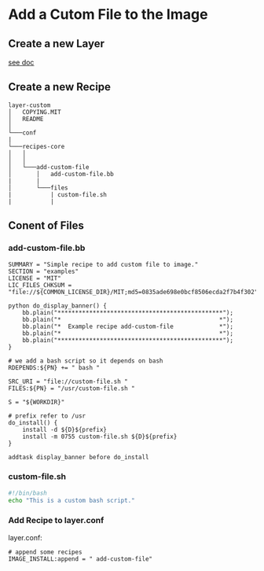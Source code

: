 # Add a Cutom File to the Image

## Create a new Layer
[see doc](layers/create_new_layer.md)

## Create a new Recipe

```
layer-custom
│   COPYING.MIT
│   README    
│
└───conf
|
└───recipes-core
│   │   
│   │
│   └───add-custom-file
│       │   add-custom-file.bb
|       |
│       └───files
|           | custom-file.sh
|           |
```

## Conent of Files

### add-custom-file.bb

```bb
SUMMARY = "Simple recipe to add custom file to image."
SECTION = "examples"
LICENSE = "MIT"
LIC_FILES_CHKSUM = "file://${COMMON_LICENSE_DIR}/MIT;md5=0835ade698e0bcf8506ecda2f7b4f302"

python do_display_banner() {
    bb.plain("***********************************************");
    bb.plain("*                                             *");
    bb.plain("*  Example recipe add-custom-file             *");
    bb.plain("*                                             *");
    bb.plain("***********************************************");
}

# we add a bash script so it depends on bash
RDEPENDS:${PN} += " bash "

SRC_URI = "file://custom-file.sh "
FILES:${PN} = "/usr/custom-file.sh "

S = "${WORKDIR}"

# prefix refer to /usr
do_install() {
    install -d ${D}${prefix}
    install -m 0755 custom-file.sh ${D}${prefix}
}

addtask display_banner before do_install
```

### custom-file.sh

```sh
#!/bin/bash
echo "This is a custom bash script."
```

### Add Recipe to layer.conf

layer.conf:

```b
# append some recipes
IMAGE_INSTALL:append = " add-custom-file"
```
